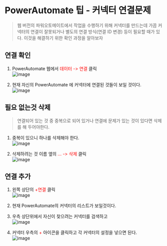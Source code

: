 # PowerAutomate 팁 - 커넥터 연결문제
> 웹 버전의 파워오토메이트에서 작업을 수행하기 위해 커넥터를 만드는데 가끔 커넥터의 연결이 잘못되거나 별도의 연결 방식(연결 ID 변경) 등이 필요할 때가 있다. 이것을 해결하기 위한 확인 과정을 알아보자

## 연결 확인

1. PowerAutomate 웹에서 <span style="color:red">데이터 -> 연결</span> 클릭<br>![image](https://user-images.githubusercontent.com/39551265/157602650-c2ceac9f-0d15-48ca-9b2e-59a7ec808dce.png)<br>

2. 현재 자신의 PowerAutomate 에 커넥터에 연결된 것들이 보일 것이다. <br>![image](https://user-images.githubusercontent.com/39551265/157603193-8ce7aed3-6bf1-426c-9069-cef1c1d367f3.png)<br>

## 필요 없는것 삭제
> 연결되어 있는 것 중 중복으로 되어 있거나 연결에 문제가 있는 것이 있다면 삭제를 해 두어야한다.

1. 중복이 있으니 하나를 삭제해야 한다.<br>![image](https://user-images.githubusercontent.com/39551265/157603460-b4711eb8-1291-48d3-9ed9-89492a2ea4f3.png)<br>

2. 삭제하려는 것 이름 옆의 <span style="color:red">... -> 삭제</span> 클릭<br>![image](https://user-images.githubusercontent.com/39551265/157605916-082ff2dc-65c8-4470-a4e6-c95a979a9a55.png)<br>

## 연결 추가

1. 왼쪽 상단의 <span style="color:red">+연결</span> 클릭<br>![image](https://user-images.githubusercontent.com/39551265/157604279-46ca8689-5268-4cc5-9c08-ac7789a5ebb7.png)<br>

2. 현재 PowerAutomate의 커넥터의 리스트가 보일것이다. 
3. 우측 상단위에서 자신이 찾으려는 커넥터를 검색하고<br>![image](https://user-images.githubusercontent.com/39551265/157604845-c98270c1-701b-4453-863c-afd59faef04d.png)<br>

4. 커넥터 우측의 <span style="color:red">+</span> 아이콘을 클릭하고 각 커넥터의 설정을 넣으면 된다.<br>![image](https://user-images.githubusercontent.com/39551265/157605038-312bbc5f-d7b6-49c3-a63e-ac48b81c4aa4.png)<br>